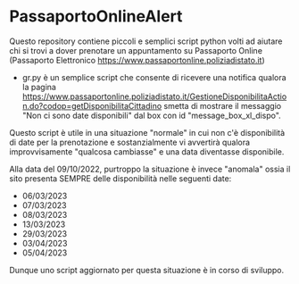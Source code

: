 # PassaportoOnlineAlert
Questo repository contiene piccoli e semplici script python volti ad aiutare chi si trovi a dover prenotare un appuntamento su Passaporto Online (Passaporto Elettronico https://www.passaportonline.poliziadistato.it)


- gr.py è un semplice script che consente di ricevere una notifica qualora la pagina https://www.passaportonline.poliziadistato.it/GestioneDisponibilitaAction.do?codop=getDisponibilitaCittadino smetta di mostrare il messaggio "Non ci sono date disponibili" dal box con id "message_box_xl_dispo".


Questo script è utile in una situazione "normale" in cui non c'è disponibilità di date per la prenotazione e sostanzialmente vi avvertirà qualora improvvisamente "qualcosa cambiasse" e una data diventasse disponibile.


Alla data del 09/10/2022, purtroppo la situazione è invece "anomala" ossia il sito presenta SEMPRE delle disponibilità nelle seguenti date:
- 06/03/2023
- 07/03/2023
- 08/03/2023
- 13/03/2023
- 29/03/2023
- 03/04/2023
- 05/04/2023


Dunque uno script aggiornato per questa situazione è in corso di sviluppo. 
